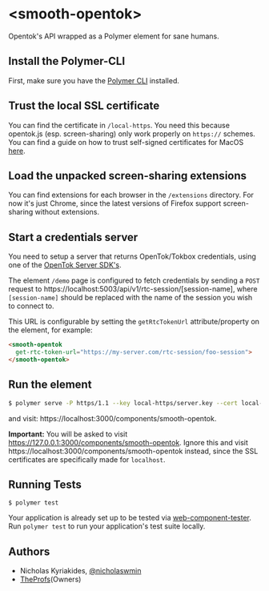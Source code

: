 # \<smooth-opentok\>

Opentok&#39;s API wrapped as a Polymer element for sane humans.

## Install the Polymer-CLI

First, make sure you have the
[Polymer CLI](https://www.npmjs.com/package/polymer-cli) installed.

## Trust the local SSL certificate

You can find the certificate in `/local-https`. You need this because opentok.js
(esp. screen-sharing) only work properly on `https://` schemes. You can find
a guide on how to trust self-signed certificates for MacOS [here][trust-self-signed-ssl-macos].

## Load the unpacked screen-sharing extensions

You can find extensions for each browser in the `/extensions` directory. For
now it's just Chrome, since the latest versions of Firefox support
screen-sharing without extensions.

## Start a credentials server

You need to setup a server that returns OpenTok/Tokbox credentials, using one
of the [OpenTok Server SDK's][opentok-server-sdks].

The element `/demo` page is configured to fetch credentials by sending a `POST`
request to https://localhost:5003/api/v1/rtc-session/[session-name], where
`[session-name]` should be replaced with the name of the session you wish to
connect to.

This URL is configurable by setting the `getRtcTokenUrl` attribute/property on
the element, for example:

```html
<smooth-opentok
  get-rtc-token-url="https://my-server.com/rtc-session/foo-session">
</smooth-opentok>
```

## Run the element

```bash
$ polymer serve -P https/1.1 --key local-https/server.key --cert local-https/server.crt --hostname localhost --port 3000
```

and visit: https://localhost:3000/components/smooth-opentok.


**Important:** You will be asked to visit https://127.0.0.1:3000/components/smooth-opentok.
Ignore this and visit https://localhost:3000/components/smooth-opentok instead,
since the SSL certificates are specifically made for `localhost`.

## Running Tests

```
$ polymer test
```

Your application is already set up to be tested via [web-component-tester](https://github.com/Polymer/web-component-tester).
Run `polymer test` to run your application's test suite locally.


## Authors

- Nicholas Kyriakides, [@nicholaswmin][nicholaswmin]
- [TheProfs][the-profs](Owners)

[trust-self-signed-ssl-macos]: https://tosbourn.com/getting-os-x-to-trust-self-signed-ssl-certificates/
[opentok-server-sdks]: https://tokbox.com/developer/sdks/server/
[nicholaswmin]: https://github.com/nicholaswmin
[the-profs]: https://github.com/TheProfs
